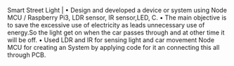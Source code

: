 Smart Street Light |
• Design and developed a device or system using Node MCU / Raspberry Pi3, LDR sensor, IR sensor,LED, C.
• The main objective is to save the excessive use of electricity as leads unnecessary use of energy.So the light get on when
the car passes through and at other time it will be off.
• Used LDR and IR for sensing light and car movement Node MCU for creating an System by applying code for it an
connecting this all through PCB.
